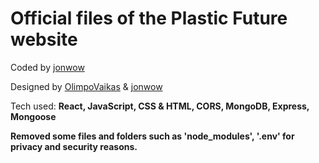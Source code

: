 # Official files of the Plastic Future website


Coded by <a href="https://github.com/jonwow">jonwow</a>

Designed by <a href="https://github.com/OlimpoVaikas">OlimpoVaikas</a> & <a href="https://github.com/jonwow">jonwow</a>

Tech used: <b> React, JavaScript, CSS & HTML, CORS, MongoDB, Express, Mongoose


Removed some files and folders such as 'node_modules', '.env' for privacy and security reasons.
